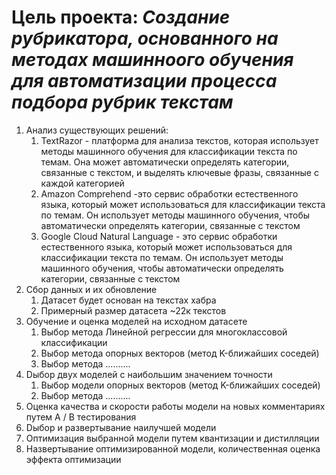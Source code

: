 # Цель проекта: ***Создание рубрикатора, основанного на методах машинноого обучения для автоматизации процесса подбора рубрик текстам*** #

1. Анализ существующих решений:
      1. TextRazor - платформа для анализа текстов, которая использует методы машинного обучения для классификации текста по темам. Она может автоматически определять категории, связанные с текстом, и выделять ключевые фразы, связанные с каждой категорией
      2. Amazon Comprehend -это сервис обработки естественного языка, который может использоваться для классификации текста по темам. Он использует методы машинного обучения, чтобы автоматически определять категории, связанные с текстом
      3. Google Cloud Natural Language - это сервис обработки естественного языка, который может использоваться для классификации текста по темам. Он использует методы машинного обучения, чтобы автоматически определять категории, связанные с текстом
2. Cбор данных и их обновление
      1. Датасет будет основан на текстах хабра
      2. Примерный размер датасета ~22к текстов
4. Oбучение и оценка моделей на исходном датасете
      1. Выбор метода Линейной регрессии для многоклассовой классификации
      2. Выбор метода опорных векторов (метод K-ближайших соседей)
      3. Выбор метода ..........
6. Dыбор двух моделей с наибольшим значением точности
      1. Выбор модели опорных векторов (метод K-ближайших соседей)
      2. Выбор метода ..........
8. Oценка качества и скорости работы модели на новых комментариях путем A / B тестирования
9. Dыбор и развертывание наилучшей модели
10. Oптимизация выбранной модели путем квантизации и дистилляции
11. Hазвертывание оптимизированной модели, количественная оценка эффекта оптимизации
